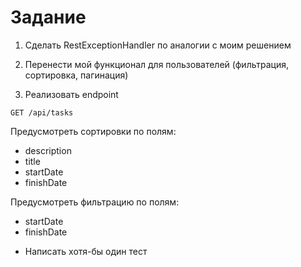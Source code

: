 # Задание

1. Сделать RestExceptionHandler по аналогии с моим решением
2. Перенести мой функционал для пользователей (фильтрация, сортировка, пагинация)

3. Реализовать endpoint

```
GET /api/tasks
```

Предусмотреть сортировки по полям:
- description
- title
- startDate
- finishDate

Предусмотреть фильтрацию по полям:
- startDate
- finishDate

* Написать хотя-бы один тест
